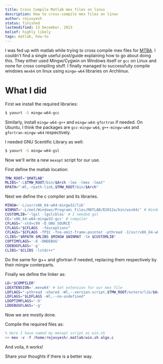 ```yaml
---
title: Cross Compile Matlab mex files on linux
description: How to cross-compile mex files on linux
author: rejuvyesh
status: finished
lastmodified: 13 December, 2013
belief: highly likely
tags: matlab, how-to 
---
```


I was fed up with matlab while trying to cross compile mex files for [MTBA](<http://iitk.ac.in/iil/mtba/>). I couldn't find a single useful post/guide explaining how to go about doing this. They either used Mingw/Cygwin on Windows itself or `gcc` on Linux and none for cross compiling stuff. I finally managed to successfully compile windows `mex64` on linux using `mingw-w64` libraries on Archlinux.

# What I did

First we install the required libraries:

```bash
$ yaourt -S mingw-w64-gcc 
```
Similarly, install `mingw-w64-g++` and `mingw-w64-gfortran` if needed. On Ubuntu, I think the packages are `gcc-mingw-w64`, `g++-mingw-w64` and `gfortran-mingw-w64` respectively. 

I needed GNU Scentific Library as well:

```bash
$ yaourt -S mingw-w64-gsl
```
Now we'll write a new `mexopt` script for our use.

First define the matlab location:

```bash
TMW_ROOT="$MATLAB"
MLIBS="-L$TMW_ROOT/bin/$Arch -lmx -lmex -lmat"
RPATH="-Wl,-rpath-link,$TMW_ROOT/bin/$Arch"
```
Next we define the c compiler and its libraries.

```bash
MINGW='-L/usr/x86_64-w64-mingw32/lib'
WINMAT='-L/mnt/Windows/Program\ Files/MATLAB/R2012a/bin/win64/' # Windows matlab libraries
CUSTOMLIB='-lgsl -lgslcblas' # I needed gsl
CC='x86_64-w64-mingw32-gcc' # compiler
CFLAGS='-std=c99 -D_GNU_SOURCE'
CFLAGS="$CFLAGS  -fexceptions"
CFLAGS="$CFLAGS -fPIC -fno-omit-frame-pointer -pthread -I/usr/x86_64-w64-mingw32/include"
CLIBS="$RPATH $MLIBS $MINGW $WINMAT -lm $CUSTOMLIB"
COPTIMFLAGS='-O -DNDEBUG'
CDEBUGFLAGS='-g'
CLIBS="$CLIBS -lstdc++"
```
Do the same for g++ and gfortran if needed, replacing them respectively by their mingw conterparts.

Finally we define the linker as:

```bash
LD="$COMPILER"
LDEXTENSION='.mexw64' # Set extension for our mex file
LDFLAGS="-pthread -shared -Wl,--version-script,$TMW_ROOT/extern/lib/$Arch/$MAPFILE"
LDFLAGS="$LDFLAGS -Wl,--no-undefined"
LDOPTIMFLAGS='-O'
LDDEBUGFLAGS='-g'
```

Now we are mostly done.

Compile the required files as:

```matlab
% Here I have named my mexopt script as win.sh
>> mex -v -f /home/rejuvyesh/.matlab/win.sh algo.c
```
And voila, it works!

Share your thoughts if there is a better way.
